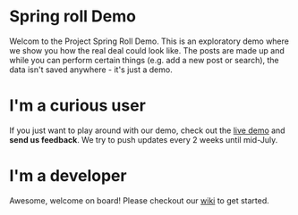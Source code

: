 Spring roll Demo
================

Welcom to the Project Spring Roll Demo. This is an exploratory demo where we show you how the real deal could look like. The posts are made up and while you can perform certain things (e.g. add a new post or search), the data isn't saved anywhere - it's just a demo.

I'm a curious user
==================

If you just want to play around with our demo, check out the [live demo](http://famanson.com/_public/spring-roll-demo) and **send us feedback**. We try to push updates every 2 weeks until mid-July.

I'm a developer
===============

Awesome, welcome on board! Please checkout our [wiki](https://github.com/famanson/spring-roll-demo/wiki) to get started.
